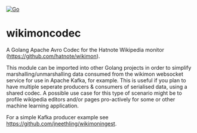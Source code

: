 [![Go](https://github.com/jneethling/wikimoncodec/actions/workflows/go.yml/badge.svg)](https://github.com/jneethling/wikimoncodec/actions/workflows/go.yml)
# wikimoncodec
A Golang Apache Avro Codec for the Hatnote Wikipedia monitor (https://github.com/hatnote/wikimon).

This module can be imported into other Golang projects in order to simplify marshalling/unmarshalling data consumed from the wikimon websocket service for use in Apache Kafka, for example. This is useful if you plan to have multiple seperate producers & consumers of serialised data, using a shared codec. A possible use case for this type of scenario might be to profile wikipedia editors and/or pages pro-actively for some or other machine learning application.

For a simple Kafka producer example see https://github.com/jneethling/wikimoningest.
